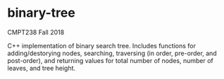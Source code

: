 # binary-tree

CMPT238 Fall 2018

C++ implementation of binary search tree. Includes functions for adding/destorying nodes, searching, traversing (in order, pre-order, and post-order), and returning values for total number of nodes, number of leaves, and tree height.
